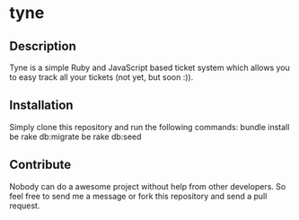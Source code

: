 # tyne

## Description

Tyne is a simple Ruby and JavaScript based ticket system which allows you to easy track all your tickets (not yet, but soon :)).

## Installation

Simply clone this repository and run the following commands:
    bundle install
    be rake db:migrate
    be rake db:seed

## Contribute

Nobody can do a awesome project without help from other developers. So feel free to send me a message or fork this repository and send a pull request.
